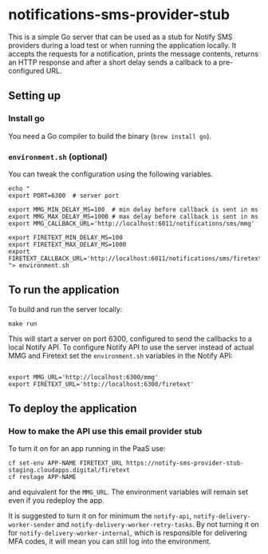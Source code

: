 # notifications-sms-provider-stub

This is a simple Go server that can be used as a stub for Notify SMS providers during a load test or when running the application locally. It accepts the requests for a notification, prints the message contents, returns an HTTP response and after a short delay sends a callback to a pre-configured URL.

## Setting up

### Install go

You need a Go compiler to build the binary (`brew install go`).

### `environment.sh` (optional)

You can tweak the configuration using the following variables.

```shell
echo "
export PORT=6300  # server port

export MMG_MIN_DELAY_MS=100  # min delay before callback is sent in ms
export MMG_MAX_DELAY_MS=1000 # max delay before callback is sent in ms
export MMG_CALLBACK_URL='http://localhost:6011/notifications/sms/mmg'

export FIRETEXT_MIN_DELAY_MS=100
export FIRETEXT_MAX_DELAY_MS=1000
export FIRETEXT_CALLBACK_URL='http://localhost:6011/notifications/sms/firetext'
"> environment.sh
```

## To run the application

To build and run the server locally:

```shell
make run
```

This will start a server on port 6300, configured to send the callbacks to a local Notify API. To configure Notify API to use the server instead of actual MMG and Firetext set the `environment.sh` variables in the Notify API:

```shell

export MMG_URL='http://localhost:6300/mmg'
export FIRETEXT_URL='http://localhost:6300/firetext'

```

## To deploy the application

### How to make the API use this email provider stub

To turn it on for an app running in the PaaS use:

```
cf set-env APP-NAME FIRETEXT_URL https://notify-sms-provider-stub-staging.cloudapps.digital/firetext
cf restage APP-NAME

```
and equivalent for the `MMG_URL`. The environment variables will remain set even if you redeploy the app.

It is suggested to turn it on for minimum the `notify-api`, `notify-delivery-worker-sender` and `notify-delivery-worker-retry-tasks`. By not turning it on for `notify-delivery-worker-internal`, which is responsible for delivering MFA codes, it will mean you can still log into the environment.
